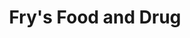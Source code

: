 ---
title: "Fry's Food and Drug"
url: /gilbert/frys-food-and-drug-south-val-vista-drive/
shop: Supermarkt
---